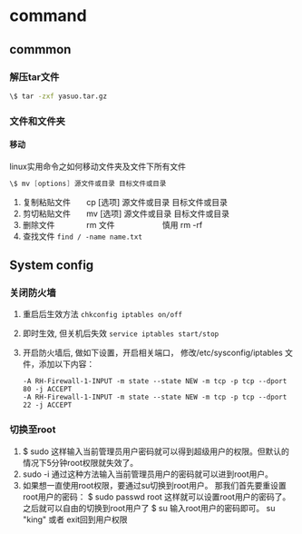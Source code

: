 # command

## commmon

### 解压tar文件

   ```cmd
   \$ tar -zxf yasuo.tar.gz
   ```

### 文件和文件夹

#### 移动

   linux实用命令之如何移动文件夹及文件下所有文件

   ```java
   \$ mv [options] 源文件或目录 目标文件或目录
   ```

1. 复制粘贴文件　　cp  [选项]  源文件或目录  目标文件或目录
2. 剪切粘贴文件　　mv [选项]  源文件或目录  目标文件或目录
3. 删除文件　　　　rm 文件　　　　　　慎用 rm -rf  
4. 查找文件 ```find / -name name.txt```

## System config

### 关闭防火墙

1. 重启后生效方法
   `chkconfig iptables on/off`
2. 即时生效, 但关机后失效
   `service iptables start/stop`
3. 开启防火墙后, 做如下设置，开启相关端口，
   修改/etc/sysconfig/iptables 文件，添加以下内容：

   ```linux
   -A RH-Firewall-1-INPUT -m state --state NEW -m tcp -p tcp --dport 80 -j ACCEPT
   -A RH-Firewall-1-INPUT -m state --state NEW -m tcp -p tcp --dport 22 -j ACCEPT
   ```

### 切换至root

1. \$  sudo
   这样输入当前管理员用户密码就可以得到超级用户的权限。但默认的情况下5分钟root权限就失效了。
2. sudo -i
   通过这种方法输入当前管理员用户的密码就可以进到root用户。
3. 如果想一直使用root权限，要通过su切换到root用户。
   那我们首先要重设置root用户的密码：
   $  sudo passwd root
   这样就可以设置root用户的密码了。
   之后就可以自由的切换到root用户了
   $  su
   输入root用户的密码即可。
   su "king" 或者 exit回到用户权限

##